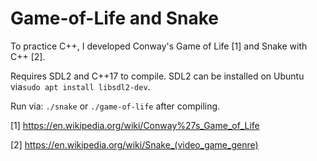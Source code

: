 # Game-of-Life and Snake

To practice C++, I developed Conway's Game of Life [1] and Snake with C++ [2].

Requires SDL2 and C++17 to compile. SDL2 can be installed on Ubuntu via`sudo apt install libsdl2-dev`.

Run via: `./snake` or `./game-of-life` after compiling.

[1] https://en.wikipedia.org/wiki/Conway%27s_Game_of_Life

[2] https://en.wikipedia.org/wiki/Snake_(video_game_genre)


